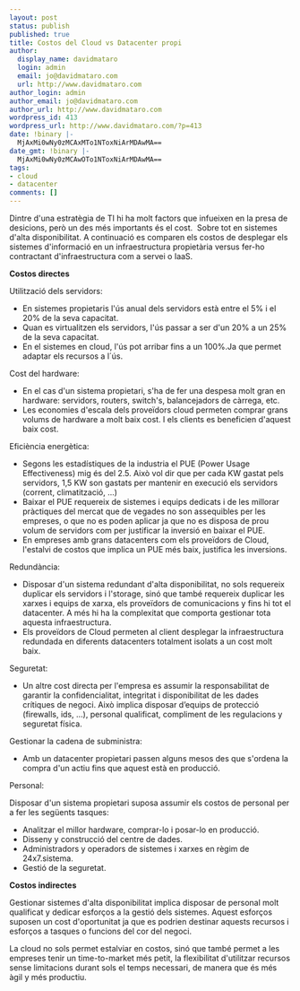 ```yaml
---
layout: post
status: publish
published: true
title: Costos del Cloud vs Datacenter propi
author:
  display_name: davidmataro
  login: admin
  email: jo@davidmataro.com
  url: http://www.davidmataro.com
author_login: admin
author_email: jo@davidmataro.com
author_url: http://www.davidmataro.com
wordpress_id: 413
wordpress_url: http://www.davidmataro.com/?p=413
date: !binary |-
  MjAxMi0wNy0zMCAxMTo1NToxNiArMDAwMA==
date_gmt: !binary |-
  MjAxMi0wNy0zMCAwOTo1NToxNiArMDAwMA==
tags:
- cloud
- datacenter
comments: []
---
```

<p>Dintre d'una estratègia de TI hi ha molt factors que infueixen en la presa de desicions, però un des més importants és el cost.  Sobre tot en sistemes d'alta disponibilitat. A continuació es comparen els costos de desplegar els sistemes d'informació en un infraestructura propietària versus fer-ho contractant d'infraestructura com a servei o IaaS.</p>
<p><strong>Costos directes</strong></p>
<p>Utilització dels servidors:</p>
<ul>
<li>En sistemes propietaris l'ús anual dels servidors està entre el 5% i el 20% de la seva capacitat.</li>
<li>Quan es virtualitzen els servidors, l'ús passar a ser d'un 20% a un 25% de la seva capacitat.</li>
<li>En el sistemes en cloud, l'ús pot arribar fins a un 100%.Ja que permet adaptar els recursos a l´ús.</li>
</ul>
<p>Cost del hardware:</p>
<ul>
<li>En el cas d'un sistema propietari, s'ha de fer una despesa molt gran en hardware: servidors, routers, switch's, balancejadors de càrrega, etc.</li>
<li>Les economies d'escala dels proveïdors cloud permeten comprar grans volums de hardware a molt baix cost. I els clients es beneficien d'aquest baix cost.</li>
</ul>
<p>Eficiència energètica:</p>
<ul>
<li>Segons les estadístiques de la industria el PUE (Power Usage Effectiveness) mig és del 2.5. Això vol dir que per cada KW gastat pels servidors, 1,5 KW son gastats per mantenir en execució els servidors (corrent, climatització, ...)</li>
<li>Baixar el PUE requereix de sistemes i equips dedicats i de les millorar pràctiques del mercat que de vegades no son assequibles per les empreses, o que no es poden aplicar ja que no es disposa de prou volum de servidors com per justificar la inversió en baixar el PUE.</li>
<li>En empreses amb grans datacenters com els proveïdors de Cloud, l'estalvi de costos que implica un PUE més baix, justifica les inversions.</li>
</ul>
<p>Redundància:</p>
<ul>
<li>Disposar d'un sistema redundant d'alta disponibilitat, no sols requereix duplicar els servidors i l'storage, sinó que també requereix duplicar les xarxes i equips de xarxa, els proveïdors de comunicacions y fins hi tot el datacenter. A més hi ha la complexitat que comporta gestionar tota aquesta infraestructura.</li>
<li>Els proveïdors de Cloud permeten al client desplegar la infraestructura redundada en diferents datacenters totalment isolats a un cost molt baix.</li>
</ul>
<p>Seguretat:</p>
<ul>
<li>Un altre cost directa per l'empresa es assumir la responsabilitat de garantir la confidencialitat, integritat i disponibilitat de les dades crítiques de negoci. Això implica disposar d’equips de protecció (firewalls, ids, ...), personal qualificat, compliment de les regulacions y seguretat física.</li>
</ul>
<p>Gestionar la cadena de subministra:</p>
<ul>
<li>Amb un datacenter propietari passen alguns mesos des que s'ordena la compra d'un actiu fins que aquest està en producció.</li>
</ul>
<p>Personal:</p>
<p>Disposar d'un sistema propietari suposa assumir els costos de personal per a fer les següents tasques:</p>
<ul>
<li>Analitzar el millor hardware, comprar-lo i posar-lo en producció.</li>
<li>Disseny y construcció del centre de dades.</li>
<li>Administradors y operadors de sistemes i xarxes en règim de 24x7.sistema.</li>
<li>Gestió de la seguretat.</li>
</ul>
<p><strong>Costos indirectes</strong></p>
<p>Gestionar sistemes d'alta disponibilitat implica disposar de personal molt qualificat y dedicar esforços a la gestió dels sistemes. Aquest esforços suposen un cost d'oportunitat ja que es podrien destinar aquests recursos i esforços a tasques o funcions del cor del negoci.</p>
<p>La cloud no sols permet estalviar en costos, sinó que també permet a les empreses tenir un time-to-market més petit, la flexibilitat d'utilitzar recursos sense limitacions durant sols el temps necessari, de manera que és més àgil y més productiu.</p>
